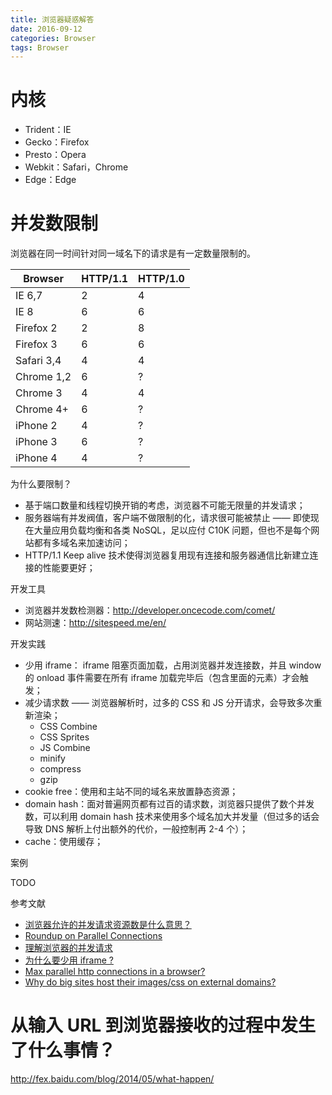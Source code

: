 ```yaml
---
title: 浏览器疑惑解答
date: 2016-09-12
categories: Browser
tags: Browser
---
```




# 内核
- Trident：IE
- Gecko：Firefox
- Presto：Opera
- Webkit：Safari，Chrome
- Edge：Edge

# 并发数限制
浏览器在同一时间针对同一域名下的请求是有一定数量限制的。

|   Browser   | HTTP/1.1 | HTTP/1.0 |
|     ---     |    ---   |   ---    |
|    IE 6,7   |    2     |    4     |
|    IE 8     |    6     |    6     |
|  Firefox 2  |    2     |    8     |
|  Firefox 3  |    6     |    6     |
|  Safari 3,4 |    4     |    4     |
|  Chrome 1,2 |    6     |    ?     |
|  Chrome 3   |    4     |    4     |
|  Chrome 4+  |    6     |    ?     |
|  iPhone 2   |    4     |    ?     |
|  iPhone 3   |    6     |    ?     |
|  iPhone 4   |    4     |    ?     |

为什么要限制？

- 基于端口数量和线程切换开销的考虑，浏览器不可能无限量的并发请求；
- 服务器端有并发阀值，客户端不做限制的化，请求很可能被禁止 —— 即使现在大量应用负载均衡和各类 NoSQL，足以应付 C10K 问题，但也不是每个网站都有多域名来加速访问；
- HTTP/1.1 Keep alive 技术使得浏览器复用现有连接和服务器通信比新建立连接的性能要更好；

开发工具

- 浏览器并发数检测器：http://developer.oncecode.com/comet/
- 网站测速：http://sitespeed.me/en/

开发实践

- 少用 iframe： iframe 阻塞页面加载，占用浏览器并发连接数，并且 window 的 onload 事件需要在所有 iframe 加载完毕后（包含里面的元素）才会触发；
- 减少请求数 —— 浏览器解析时，过多的 CSS 和 JS 分开请求，会导致多次重新渲染；
    - CSS Combine
    - CSS Sprites
    - JS Combine
    - minify
    - compress
    - gzip
- cookie free：使用和主站不同的域名来放置静态资源；
- domain hash：面对普遍网页都有过百的请求数，浏览器只提供了数个并发数，可以利用 domain hash 技术来使用多个域名加大并发量（但过多的话会导致 DNS 解析上付出额外的代价，一般控制再 2-4 个）；
- cache：使用缓存；

案例

TODO

参考文献

- [浏览器允许的并发请求资源数是什么意思？](https://www.zhihu.com/question/20474326)
- [Roundup on Parallel Connections](http://www.stevesouders.com/blog/2008/03/20/roundup-on-parallel-connections/)
- [理解浏览器的并发请求](http://www.feelcss.com/browser-concurrent-requests.html)
- [为什么要少用 iframe ?](http://www.feelcss.com/browser-concurrent-requests.html)
- [Max parallel http connections in a browser?](http://stackoverflow.com/questions/985431/max-parallel-http-connections-in-a-browser)
- [Why do big sites host their images/css on external domains?](http://webmasters.stackexchange.com/questions/26753/why-do-big-sites-host-their-images-css-on-external-domains)

# 从输入 URL 到浏览器接收的过程中发生了什么事情？
http://fex.baidu.com/blog/2014/05/what-happen/
